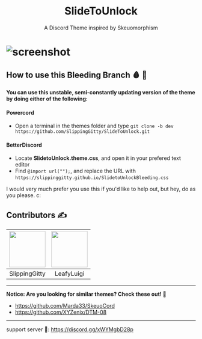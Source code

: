 <h1 align="center">SlideToUnlock</h1>
<p align="center">A Discord Theme inspired by Skeuomorphism</p>

# ![screenshot](https://raw.githubusercontent.com/SlippingGitty/SlideToUnlock/main/screenshots/aCCIaKvdkM.png)

## How to use this Bleeding Branch 🩸 📖

**You can use this unstable, semi-constantly updating version of the theme by doing either of the following:**

#### Powercord
* Open a terminal in the themes folder and type `git clone -b dev https://github.com/SlippingGitty/SlideToUnlock.git`

#### BetterDiscord
* Locate **SlidetoUnlock.theme.css**, and open it in your prefered text editor
* Find `@import url("");`, and replace the URL with `https://slippinggitty.github.io/SlidetoUnlockBleeding.css`

I would very much prefer you use this if you'd like to help out, but hey, do as you please. c:


## Contributors ✍️

| <a href="https://github.com/SlippingGitty" target="_blank"> <img src="https://avatars.githubusercontent.com/u/76500838?s=460&u=109f1c2012f3e452251391807262ed098f45ec94&v=4" alt="" width="96px" height="96px"> </a> | <a href="https://github.com/LeafyLuigi" target="_blank"> <img src="https://avatars.githubusercontent.com/u/13402990?v=4" alt="" width="96px" height="96px"> </a> |
|:-:|:-:|
| SlippingGitty | LeafyLuigi |
___
**Notice: Are you looking for similar themes? Check these out! 📸**

* https://github.com/Marda33/SkeuoCord
* https://github.com/XYZenix/DTM-08

___
support server 💬: https://discord.gg/xWYMgbD28p
